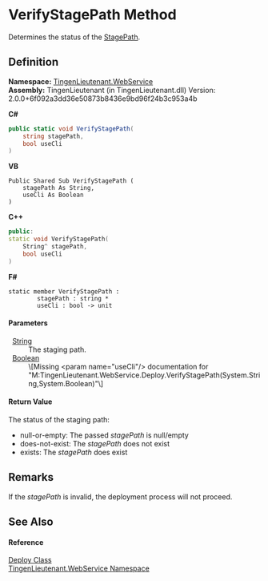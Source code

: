 # VerifyStagePath Method


Determines the status of the <a href="72aea1b4-38be-ec3f-0dc4-a0ce3b2c6da7">StagePath</a>.



## Definition
**Namespace:** <a href="fc700f7d-9d7b-2ccf-ed8a-45c33dbca259">TingenLieutenant.WebService</a>  
**Assembly:** TingenLieutenant (in TingenLieutenant.dll) Version: 2.0.0+6f092a3dd36e50873b8436e9bd96f24b3c953a4b

**C#**
``` C#
public static void VerifyStagePath(
	string stagePath,
	bool useCli
)
```
**VB**
``` VB
Public Shared Sub VerifyStagePath ( 
	stagePath As String,
	useCli As Boolean
)
```
**C++**
``` C++
public:
static void VerifyStagePath(
	String^ stagePath, 
	bool useCli
)
```
**F#**
``` F#
static member VerifyStagePath : 
        stagePath : string * 
        useCli : bool -> unit 
```



#### Parameters
<dl><dt>  <a href="https://learn.microsoft.com/dotnet/api/system.string" target="_blank" rel="noopener noreferrer">String</a></dt><dd>The staging path.</dd><dt>  <a href="https://learn.microsoft.com/dotnet/api/system.boolean" target="_blank" rel="noopener noreferrer">Boolean</a></dt><dd>\[Missing &lt;param name="useCli"/&gt; documentation for "M:TingenLieutenant.WebService.Deploy.VerifyStagePath(System.String,System.Boolean)"\]</dd></dl>

#### Return Value
The status of the staging path: <ul><li>null-or-empty: The passed <em>stagePath</em> is null/empty</li><li>does-not-exist: The <em>stagePath</em> does not exist</li><li>exists: The <em>stagePath</em> does exist</li></ul>



## Remarks

If the *stagePath* is invalid, the deployment process will not proceed.


## See Also


#### Reference
<a href="5683af89-b278-09ee-20ef-409c1e8aa8ff">Deploy Class</a>  
<a href="fc700f7d-9d7b-2ccf-ed8a-45c33dbca259">TingenLieutenant.WebService Namespace</a>  
